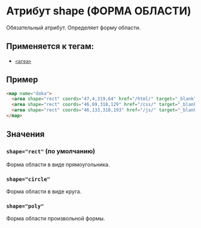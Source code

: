 # Атрибут shape (ФОРМА ОБЛАСТИ)

Обязательный атрибут. Определяет форму области.

## Применяется к тегам:

- [`<area>`](<../TAGS IMAGE/area (ССЫЛКИ НА ОБЛАСТИ КАРТИНКИ).md>)

## Пример

```html
<map name="doka">
  <area shape="rect" coords="47,4,319,64" href="/html/" target="_blank" alt="HTML" />
  <area shape="rect" coords="46,69,318,129" href="/css/" target="_blank" alt="CSS" />
  <area shape="rect" coords="46,133,318,193" href="/js/" target="_blank" alt="JS" />
</map>
```

## Значения

### `shape="rect"` (по умолчанию)

Форма области в виде прямоугольника.

### `shape="circle"`

Форма области в виде круга.

### `shape="poly"`

Форма области произвольной формы.
